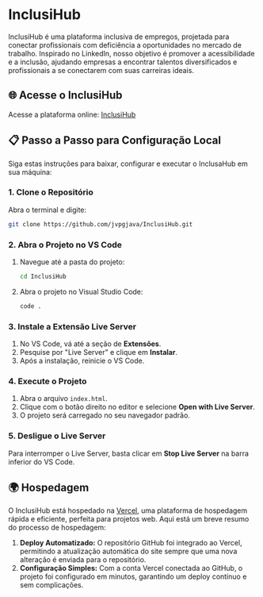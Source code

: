 # InclusiHub

InclusiHub é uma plataforma inclusiva de empregos, projetada para conectar profissionais com deficiência a oportunidades no mercado de trabalho. Inspirado no LinkedIn, nosso objetivo é promover a acessibilidade e a inclusão, ajudando empresas a encontrar talentos diversificados e profissionais a se conectarem com suas carreiras ideais.

## 🌐 Acesse o InclusiHub

Acesse a plataforma online: [InclusiHub](https://inclusi-hub.vercel.app)

## 📋 Passo a Passo para Configuração Local

Siga estas instruções para baixar, configurar e executar o InclusaHub em sua máquina:

### 1. Clone o Repositório

Abra o terminal e digite:

```bash
git clone https://github.com/jvpgjava/InclusiHub.git
```

### 2. Abra o Projeto no VS Code

1. Navegue até a pasta do projeto:
   ```bash
   cd InclusiHub
   ```
2. Abra o projeto no Visual Studio Code:
   ```bash
   code .
   ```

### 3. Instale a Extensão Live Server

1. No VS Code, vá até a seção de **Extensões**.
2. Pesquise por "Live Server" e clique em **Instalar**.
3. Após a instalação, reinicie o VS Code.

### 4. Execute o Projeto

1. Abra o arquivo `index.html`.
2. Clique com o botão direito no editor e selecione **Open with Live Server**.
3. O projeto será carregado no seu navegador padrão.

### 5. Desligue o Live Server

Para interromper o Live Server, basta clicar em **Stop Live Server** na barra inferior do VS Code.

## 🌍 Hospedagem

O InclusiHub está hospedado na [Vercel](https://vercel.com), uma plataforma de hospedagem rápida e eficiente, perfeita para projetos web. Aqui está um breve resumo do processo de hospedagem:

1. **Deploy Automatizado:** O repositório GitHub foi integrado ao Vercel, permitindo a atualização automática do site sempre que uma nova alteração é enviada para o repositório.
2. **Configuração Simples:** Com a conta Vercel conectada ao GitHub, o projeto foi configurado em minutos, garantindo um deploy contínuo e sem complicações.
